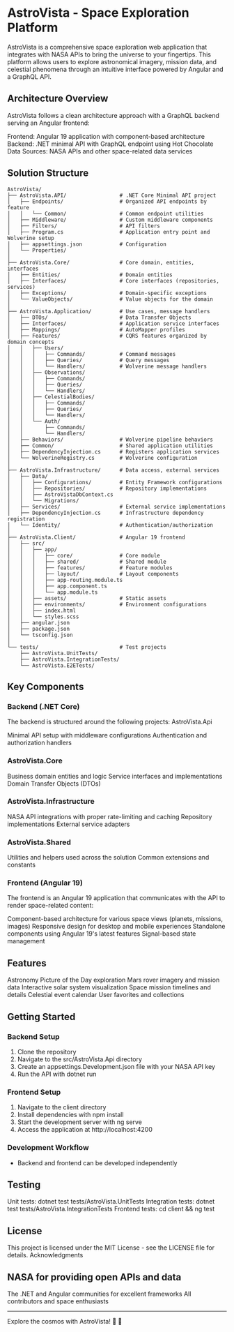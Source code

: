 # AstroVista - Space Exploration Platform
AstroVista is a comprehensive space exploration web application that integrates with NASA APIs to bring the universe to your fingertips. This platform allows users to explore astronomical imagery, mission data, and celestial phenomena through an intuitive interface powered by Angular and a GraphQL API.
## Architecture Overview
AstroVista follows a clean architecture approach with a GraphQL backend serving an Angular frontend:

Frontend: Angular 19 application with component-based architecture
Backend: .NET minimal API with GraphQL endpoint using Hot Chocolate
Data Sources: NASA APIs and other space-related data services

## Solution Structure

```
AstroVista/
├── AstroVista.API/                 # .NET Core Minimal API project
│   ├── Endpoints/                  # Organized API endpoints by feature
│   │   └── Common/                 # Common endpoint utilities
│   ├── Middleware/                 # Custom middleware components
│   ├── Filters/                    # API filters
│   ├── Program.cs                  # Application entry point and Wolverine setup
│   ├── appsettings.json            # Configuration
│   └── Properties/
│
├── AstroVista.Core/                # Core domain, entities, interfaces
│   ├── Entities/                   # Domain entities
│   ├── Interfaces/                 # Core interfaces (repositories, services)
│   ├── Exceptions/                 # Domain-specific exceptions
│   └── ValueObjects/               # Value objects for the domain
│
├── AstroVista.Application/         # Use cases, message handlers
│   ├── DTOs/                       # Data Transfer Objects
│   ├── Interfaces/                 # Application service interfaces
│   ├── Mappings/                   # AutoMapper profiles
│   ├── Features/                   # CQRS features organized by domain concepts
│   │   ├── Users/       
│   │   │   ├── Commands/           # Command messages
│   │   │   ├── Queries/            # Query messages
│   │   │   └── Handlers/           # Wolverine message handlers
│   │   ├── Observations/
│   │   │   ├── Commands/
│   │   │   ├── Queries/
│   │   │   └── Handlers/
│   │   ├── CelestialBodies/
│   │   │   ├── Commands/
│   │   │   ├── Queries/
│   │   │   └── Handlers/
│   │   └── Auth/
│   │       ├── Commands/
│   │       └── Handlers/
│   ├── Behaviors/                  # Wolverine pipeline behaviors
│   ├── Common/                     # Shared application utilities
│   ├── DependencyInjection.cs      # Registers application services
│   └── WolverineRegistry.cs        # Wolverine configuration
│
├── AstroVista.Infrastructure/      # Data access, external services
│   ├── Data/
│   │   ├── Configurations/         # Entity Framework configurations
│   │   ├── Repositories/           # Repository implementations
│   │   ├── AstroVistaDbContext.cs
│   │   └── Migrations/
│   ├── Services/                   # External service implementations
│   ├── DependencyInjection.cs      # Infrastructure dependency registration
│   └── Identity/                   # Authentication/authorization
│
├── AstroVista.Client/              # Angular 19 frontend
│   ├── src/
│   │   ├── app/
│   │   │   ├── core/               # Core module
│   │   │   ├── shared/             # Shared module
│   │   │   ├── features/           # Feature modules
│   │   │   ├── layout/             # Layout components
│   │   │   ├── app-routing.module.ts
│   │   │   ├── app.component.ts
│   │   │   └── app.module.ts
│   │   ├── assets/                 # Static assets
│   │   ├── environments/           # Environment configurations
│   │   ├── index.html
│   │   └── styles.scss
│   ├── angular.json
│   ├── package.json
│   └── tsconfig.json
│
└── tests/                          # Test projects
    ├── AstroVista.UnitTests/
    ├── AstroVista.IntegrationTests/
    └── AstroVista.E2ETests/    
```
## Key Components
### Backend (.NET Core)
The backend is structured around the following projects:
AstroVista.Api

Minimal API setup with middleware configurations
Authentication and authorization handlers

### AstroVista.Core

Business domain entities and logic
Service interfaces and implementations
Domain Transfer Objects (DTOs)

### AstroVista.Infrastructure

NASA API integrations with proper rate-limiting and caching
Repository implementations
External service adapters

### AstroVista.Shared

Utilities and helpers used across the solution
Common extensions and constants

### Frontend (Angular 19)
The frontend is an Angular 19 application that communicates with the API to render space-related content:

Component-based architecture for various space views (planets, missions, images)
Responsive design for desktop and mobile experiences
Standalone components using Angular 19's latest features
Signal-based state management

## Features

Astronomy Picture of the Day exploration
Mars rover imagery and mission data
Interactive solar system visualization
Space mission timelines and details
Celestial event calendar
User favorites and collections

## Getting Started
### Backend Setup

1. Clone the repository
2. Navigate to the src/AstroVista.Api directory
3. Create an appsettings.Development.json file with your NASA API key
4. Run the API with dotnet run

### Frontend Setup

1. Navigate to the client directory
2. Install dependencies with npm install
3. Start the development server with ng serve
4. Access the application at http://localhost:4200

### Development Workflow

- Backend and frontend can be developed independently

## Testing

Unit tests: dotnet test tests/AstroVista.UnitTests
Integration tests: dotnet test tests/AstroVista.IntegrationTests
Frontend tests: cd client && ng test

## License
This project is licensed under the MIT License - see the LICENSE file for details.
Acknowledgments

## NASA for providing open APIs and data
The .NET and Angular communities for excellent frameworks
All contributors and space enthusiasts

---

Explore the cosmos with AstroVista! 🚀 🌌
